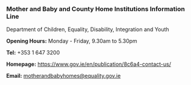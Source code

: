 ###  Mother and Baby and County Home Institutions Information Line

Department of Children, Equality, Disability, Integration and Youth

**Opening Hours:** Monday - Friday, 9.30am to 5.30pm

**Tel:** +353 1 647 3200

**Homepage:** [ https://www.gov.ie/en/publication/8c6a4-contact-us/
](https://www.gov.ie/en/publication/8c6a4-contact-us/)

**Email:** [ motherandbabyhomes@equality.gov.ie
](mailto:motherandbabyhomes@equality.gov.ie)
